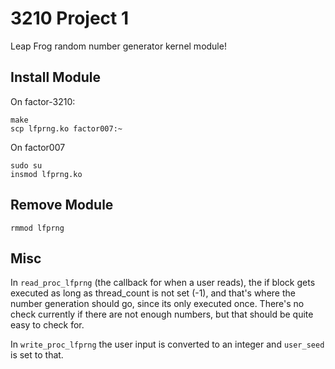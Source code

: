 3210 Project 1
==============

Leap Frog random number generator kernel module!

Install Module
--------------

On factor-3210:

    make
    scp lfprng.ko factor007:~

On factor007

    sudo su
    insmod lfprng.ko

Remove Module
-------------

    rmmod lfprng

Misc
----

In `read_proc_lfprng` (the callback for when a user reads), the if block gets
executed as long as thread_count is not set (-1), and that's where the number
generation should go, since its only executed once. There's no check currently
if there are not enough numbers, but that should be quite easy to check for.

In `write_proc_lfprng` the user input is converted to an integer and
`user_seed` is set to that.
